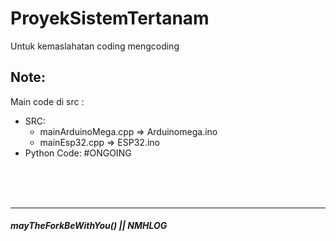 # ProyekSistemTertanam
Untuk kemaslahatan coding mengcoding

## Note:
Main code di src :
- SRC:
    - mainArduinoMega.cpp   => Arduinomega.ino
    - mainEsp32.cpp         => ESP32.ino
- Python Code:
    #ONGOING
<br>
<br>
<br>



---
##### mayTheForkBeWithYou() || NMHLOG